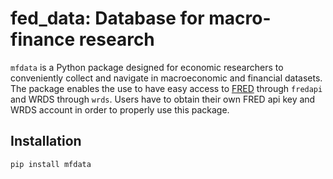 # fed_data: Database for macro-finance research

`mfdata` is a Python package designed for economic researchers to conveniently collect and navigate in macroeconomic and financial datasets. The package enables the use to have easy access to [FRED](http://research.stlouisfed.org/fred2/) through `fredapi` and WRDS through `wrds`. Users have to obtain their own FRED api key and WRDS account in order to properly use this package.  

## Installation
```sh
pip install mfdata
```
